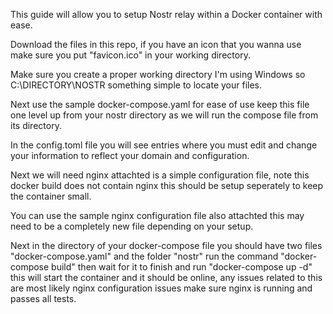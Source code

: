 This guide will allow you to setup Nostr relay within a Docker container with ease.

Download the files in this repo, if you have an icon that you wanna use make sure you put "favicon.ico" in your working directory. 

Make sure you create a proper working directory I'm using Windows so C:\DIRECTORY\NOSTR something simple to locate your files. 

Next use the sample docker-compose.yaml for ease of use keep this file one level up from your nostr directory as we will run the compose file from its directory. 

In the config.toml file you will see entries where you must edit and change your information to reflect your domain and configuration. 

Next we will need nginx attachted is a simple configuration file, note this docker build does not contain nginx this should be setup seperately to keep the container small. 

You can use the sample nginx configuration file also attachted this may need to be a completely new file depending on your setup. 

Next in the directory of your docker-compose file you should have two files "docker-compose.yaml" and the folder "nostr" run the command "docker-compose build" then wait for it to finish and run "docker-compose up -d" this will start the container and it should be online, any issues related to this are most likely nginx configuration issues make sure nginx is running and passes all tests. 
